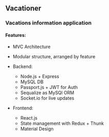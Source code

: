 ## Vacationer 

### Vacations information application

#### Features:

* MVC Architecture
* Modular structure, arranged by feature
* Backend:
   * Node.js + Express
   * MySQL DB
   * Passport.js + JWT for Auth
   * Sequalize as MySQl ORM
   * Socket.io for live updates

* Frontend:
  * React.js
  * State management with  Redux + Thunk  
  * Material Design

